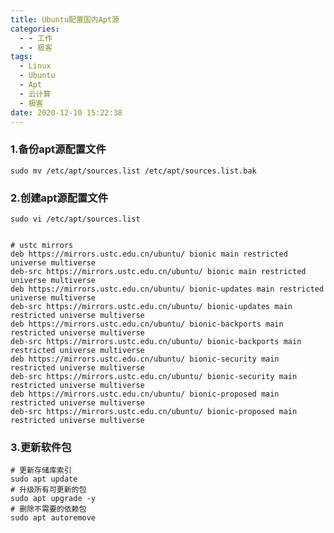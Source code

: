 ```yaml
---
title: Ubuntu配置国内Apt源
categories:
  - - 工作
  - - 极客
tags:
  - Linux
  - Ubuntu
  - Apt
  - 云计算
  - 极客
date: 2020-12-10 15:22:38
---
```


### 1.备份apt源配置文件

    sudo mv /etc/apt/sources.list /etc/apt/sources.list.bak

### 2.创建apt源配置文件

    sudo vi /etc/apt/sources.list


    # ustc mirrors
    deb https://mirrors.ustc.edu.cn/ubuntu/ bionic main restricted universe multiverse
    deb-src https://mirrors.ustc.edu.cn/ubuntu/ bionic main restricted universe multiverse
    deb https://mirrors.ustc.edu.cn/ubuntu/ bionic-updates main restricted universe multiverse
    deb-src https://mirrors.ustc.edu.cn/ubuntu/ bionic-updates main restricted universe multiverse
    deb https://mirrors.ustc.edu.cn/ubuntu/ bionic-backports main restricted universe multiverse
    deb-src https://mirrors.ustc.edu.cn/ubuntu/ bionic-backports main restricted universe multiverse
    deb https://mirrors.ustc.edu.cn/ubuntu/ bionic-security main restricted universe multiverse
    deb-src https://mirrors.ustc.edu.cn/ubuntu/ bionic-security main restricted universe multiverse
    deb https://mirrors.ustc.edu.cn/ubuntu/ bionic-proposed main restricted universe multiverse
    deb-src https://mirrors.ustc.edu.cn/ubuntu/ bionic-proposed main restricted universe multiverse

### 3.更新软件包

    # 更新存储库索引
    sudo apt update
    # 升级所有可更新的包
    sudo apt upgrade -y
    # 删除不需要的依赖包
    sudo apt autoremove
